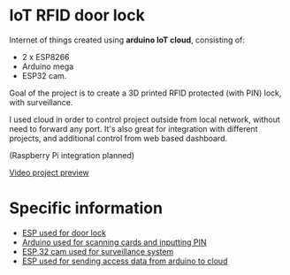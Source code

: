 # IoT RFID door lock
Internet of things created using **arduino IoT cloud**, consisting of:
- 2 x ESP8266
- Arduino mega 
- ESP32 cam.

Goal of the project is to create a 3D printed RFID protected (with PIN) lock, with surveillance. 

I used cloud in order to control project outside from local network, without need to forward any port. It's also great for integration with different projects, and additional control from web based dashboard.

(Raspberry Pi integration planned)

[Video project preview](https://youtu.be/eg-zLX1jdIs)
# Specific information
- [ESP used for door lock](/Door%20lock%20ESP/Information.md)
- [Arduino used for scanning cards and inputting PIN](/Arduino%20UID%20scanner%20with%20PIN/Information.md)
- [ESP 32 cam used for surveillance system](/ESP32%20cam/Information.md)
- [ESP used for sending access data from arduino to cloud](/ESP%20communicating%20with%20arduino/Information.md)